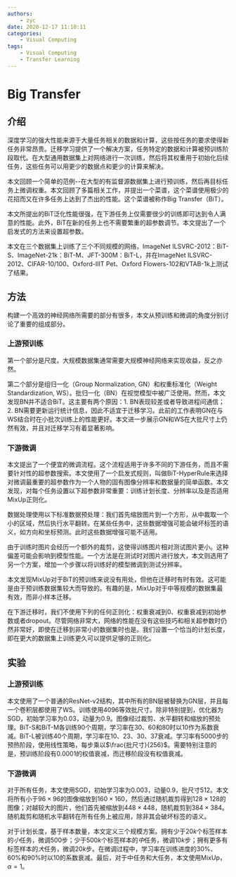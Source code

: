 ```yaml
---
authors:
    - zyc
date: 2020-12-17 11:10:11
categories:
    - Visual Computing
tags:
    - Visual Computing
    - Transfer Learning
---
```


# Big Transfer

## 介绍

深度学习的强大性能来源于大量任务相关的数据和计算，这些按任务的要求使得新任务非常昂贵。迁移学习提供了一个解决方案，任务特定的数据和计算被预训练阶段取代。在大型通用数据集上对网络进行一次训练，然后将其权重用于初始化后续任务，这些任务可以用更少的数据点和更少的计算来解决。

本文回顾一个简单的范例--在大型的有监督源数据集上进行预训练，然后再目标任务上微调权重。本文回顾了多篇相关工作，并提出一个菜谱，这个菜谱使用极少的花招而又在许多任务上达到了杰出的性能。这个菜谱被称作Big Transfer（BiT）。

本文所提出的BiT泛化性能很强，在下游任务上仅需要很少的训练即可达到令人满意的性能。此外，BiT在新的任务上也不需要繁重的超参数调节。本文提出了一个启发式的方法来设置超参数。

本文在三个数据集上训练了三个不同规模的网络，ImageNet ILSVRC-2012：BiT-S、ImageNet-21k：BiT-M、JFT-300M：BiT-L，并在ImageNet ILSVRC-2012、CIFAR-10/100、Oxford-IIIT Pet、Oxford Flowers-102和VTAB-1k上测试了结果。

## 方法

构建一个高效的神经网络所需要的部分有很多，本文从预训练和微调的角度分别讨论了重要的组成部分。

### 上游预训练

第一个部分是尺度。大规模数据集通常需要大规模神经网络来实现收益，反之亦然。

第二个部分是组归一化（Group Normalization, GN）和权重标准化（Weight Standardization, WS）。批归一化（BN）在视觉模型中被广泛使用。然而，本文发现BN并不适合BiT。这主要有两个原因：1. BN表现较差或者导致进程间通信；2. BN需要更新运行统计信息，因此不适宜于迁移学习。此前的工作表明GN在与WS结合时在小批次训练上的性能更好。本文进一步展示GN和WS在大批尺寸上仍然有效，并且对迁移学习有着显著影响。

### 下游微调

本文提出了一个便宜的微调流程。这个流程适用于许多不同的下游任务，而且不需要针对性的超参数搜索。本文使用了一个启发式规则，叫做BiT-HyperRule来选择对微调最重要的超参数作为一个人物的固有图像分辨率和数据量的简单函数。本文发现，对每个任务设置以下超参数非常重要：训练计划长度、分辨率以及是否适用MixUp正则化。

数据处理使用以下标准数据预处理：我们首先缩放图片到一个方形，从中裁取一个小的区域，然后执行水平翻转。在某些任务中，这些数据增强可能会破坏标签的语义，如方向和坐标预测。此时这些数据增强可能不适用。

由于训练时图片会经历一个额外的裁剪，这使得训练图片相对测试图片更小。这种偏差可能会影响到模型性能。一个方法是在测试时对图片进行放大，本文则选用了另一个方案，增加一个步骤以将训练好的模型微调到测试分辨率。

本文发现MixUp对于BiT的预训练来说没有用处，但他在迁移时有时有效。这可能是由于预训练数据集较大而导致的。有趣的是，MixUp对于中等规模的数据集最有效，而非小样本迁移。

在下游迁移时，我们不使用下列的任何正则化：权重衰减到0、权重衰减到初始参数或者dropout。尽管网络非常大，网络的性能在没有这些技巧和相关超参数时仍然非常好，即使在迁移到非常小的数据集时也是。我们设置一个恰当的计划长度，即在更大的数据集上训练更久可以提供足够的正则化。

## 实验

### 上游预训练

本文使用了一个普通的ResNet-v2结构，其中所有的BN层被替换为GN层，并且每一个卷积层都使用了WS。训练使用$4096$等效批尺寸。除非特别提到，优化器为SGD，初始学习率为$0.03$，动量为$0.9$。图像经过裁剪、水平翻转和缩放的预处理。BiT-S和BiT-M各训练90个周期，学习率在30、60和80时以$10$作为系数衰减。BiT-L被训练40个周期，学习率在10、23、30、37衰减。学习率有$5000$步的预热阶段，使用线性策略，每步乘以$\frac{批尺寸}{256}$。需要特别注意的是，预训练阶段有$0.0001$的权值衰减，而迁移阶段没有权值衰减。

### 下游微调

对于所有任务，本文使用SGD，初始学习率为$0.003$，动量$0.9$，批尺寸$512$。本文将所有小于$96 \times 96$的图像缩放到$160 \times 160$，然后通过随机裁剪得到$128 \times 128$的图像；对越较大的图片，他们首先被缩放到$448 \times 448$，随机裁剪到$384 \times 384$。随机裁剪和随机水平翻转在所有任务上被应用，除非其会破坏标签的语义。

对于计划长度，基于样本数量，本文定义三个规模方案。拥有少于$20k$个标签样本的*小*任务，微调$500$步；少于$500k$个标签样本的*中*任务，微调$10k$步；拥有更多有标签样本的*大*任务，微调$20k$步。在微调过程中，学习率在训练进度的$30\%$、$60\%$和$90\%$时以10的系数衰减。最后，对于中任务和大任务，本文使用MixUp，$\alpha = 1$。
